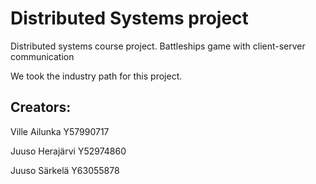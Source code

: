 # Distributed Systems project
Distributed systems course project. Battleships game with client-server communication

We took the industry path for this project.

## Creators: 

Ville Ailunka  Y57990717

Juuso Herajärvi Y52974860

Juuso Särkelä Y63055878